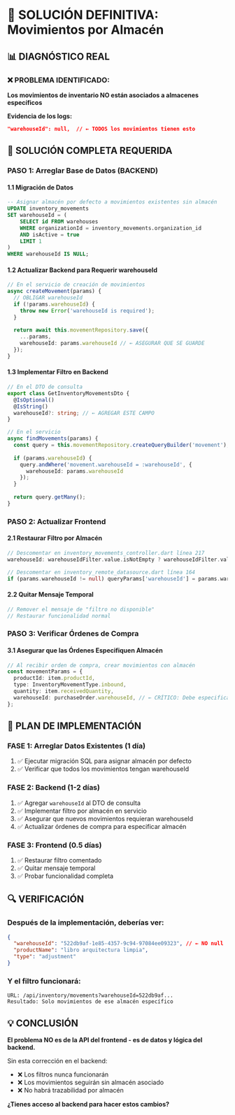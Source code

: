 # 🚨 SOLUCIÓN DEFINITIVA: Movimientos por Almacén

## 📊 DIAGNÓSTICO REAL

### ❌ PROBLEMA IDENTIFICADO:
**Los movimientos de inventario NO están asociados a almacenes específicos**

**Evidencia de los logs:**
```json
"warehouseId": null,  // ← TODOS los movimientos tienen esto
```

## 🔧 SOLUCIÓN COMPLETA REQUERIDA

### **PASO 1: Arreglar Base de Datos (BACKEND)**

#### 1.1 Migración de Datos
```sql
-- Asignar almacén por defecto a movimientos existentes sin almacén
UPDATE inventory_movements 
SET warehouseId = (
    SELECT id FROM warehouses 
    WHERE organizationId = inventory_movements.organization_id 
    AND isActive = true 
    LIMIT 1
) 
WHERE warehouseId IS NULL;
```

#### 1.2 Actualizar Backend para Requerir warehouseId
```typescript
// En el servicio de creación de movimientos
async createMovement(params) {
  // OBLIGAR warehouseId
  if (!params.warehouseId) {
    throw new Error('warehouseId is required');
  }
  
  return await this.movementRepository.save({
    ...params,
    warehouseId: params.warehouseId // ← ASEGURAR QUE SE GUARDE
  });
}
```

#### 1.3 Implementar Filtro en Backend
```typescript
// En el DTO de consulta
export class GetInventoryMovementsDto {
  @IsOptional()
  @IsString()
  warehouseId?: string; // ← AGREGAR ESTE CAMPO
}

// En el servicio
async findMovements(params) {
  const query = this.movementRepository.createQueryBuilder('movement');
  
  if (params.warehouseId) {
    query.andWhere('movement.warehouseId = :warehouseId', { 
      warehouseId: params.warehouseId 
    });
  }
  
  return query.getMany();
}
```

### **PASO 2: Actualizar Frontend**

#### 2.1 Restaurar Filtro por Almacén
```dart
// Descomentar en inventory_movements_controller.dart línea 217
warehouseId: warehouseIdFilter.value.isNotEmpty ? warehouseIdFilter.value : null,

// Descomentar en inventory_remote_datasource.dart línea 164
if (params.warehouseId != null) queryParams['warehouseId'] = params.warehouseId;
```

#### 2.2 Quitar Mensaje Temporal
```dart
// Remover el mensaje de "filtro no disponible"
// Restaurar funcionalidad normal
```

### **PASO 3: Verificar Órdenes de Compra**

#### 3.1 Asegurar que las Órdenes Especifiquen Almacén
```typescript
// Al recibir orden de compra, crear movimientos con almacén
const movementParams = {
  productId: item.productId,
  type: InventoryMovementType.inbound,
  quantity: item.receivedQuantity,
  warehouseId: purchaseOrder.warehouseId, // ← CRÍTICO: Debe especificarse
};
```

## 🧪 PLAN DE IMPLEMENTACIÓN

### **FASE 1: Arreglar Datos Existentes (1 día)**
1. ✅ Ejecutar migración SQL para asignar almacén por defecto
2. ✅ Verificar que todos los movimientos tengan warehouseId

### **FASE 2: Backend (1-2 días)**
1. ✅ Agregar `warehouseId` al DTO de consulta
2. ✅ Implementar filtro por almacén en servicio
3. ✅ Asegurar que nuevos movimientos requieran warehouseId
4. ✅ Actualizar órdenes de compra para especificar almacén

### **FASE 3: Frontend (0.5 días)**
1. ✅ Restaurar filtro comentado
2. ✅ Quitar mensaje temporal
3. ✅ Probar funcionalidad completa

## 🔍 VERIFICACIÓN

### Después de la implementación, deberías ver:
```json
{
  "warehouseId": "522db9af-1e85-4357-9c94-97084ee09323", // ← NO null
  "productName": "libro arquitectura limpia",
  "type": "adjustment"
}
```

### Y el filtro funcionará:
```
URL: /api/inventory/movements?warehouseId=522db9af...
Resultado: Solo movimientos de ese almacén específico
```

## 💡 CONCLUSIÓN

**El problema NO es de la API del frontend - es de datos y lógica del backend.**

Sin esta corrección en el backend:
- ❌ Los filtros nunca funcionarán
- ❌ Los movimientos seguirán sin almacén asociado  
- ❌ No habrá trazabilidad por almacén

**¿Tienes acceso al backend para hacer estos cambios?**